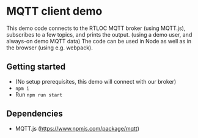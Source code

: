 # MQTT client demo

This demo code connects to the RTLOC MQTT broker (using MQTT.js), subscribes to a few topics, and prints the output. (using a demo user, and always-on demo MQTT data)
The code can be used in Node as well as in the browser (using e.g. webpack).

## Getting started

* (No setup prerequisites, this demo will connect with our broker)
* `npm i`
* Run `npm run start`

## Dependencies

* MQTT.js (https://www.npmjs.com/package/mqtt)
